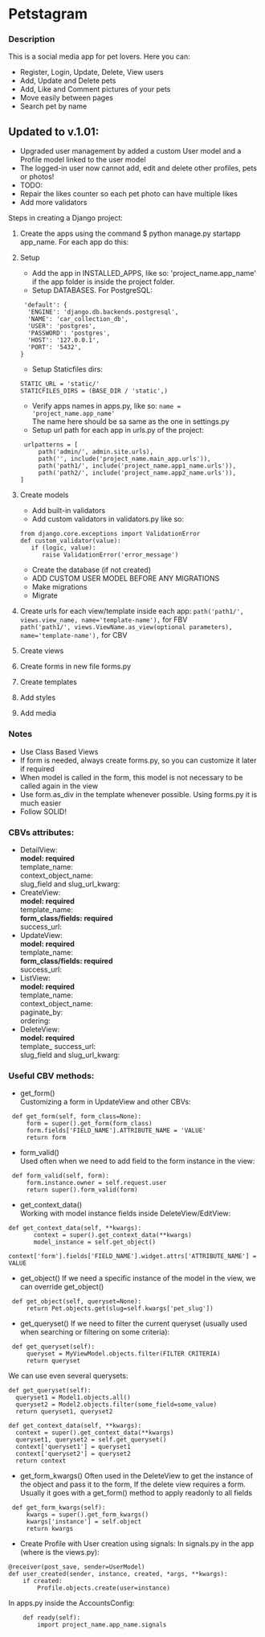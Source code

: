 # Petstagram

### Description
This is a social media app for pet lovers. Here you can:
- Register, Login, Update, Delete, View users
- Add, Update and Delete pets
- Add, Like and Comment pictures of your pets
- Move easily between pages
- Search pet by name

## Updated to v.1.01:
- Upgraded user management by added a custom User model and a Profile model linked to the user model
- The logged-in user now cannot add, edit and delete other profiles, pets or photos!
- TODO: 
- Repair the likes counter so each pet photo can have multiple likes
- Add more validators


Steps in creating a Django project:
1. Create the apps using the command $ python manage.py startapp app_name. For each app do this:
2. Setup  
   * Add the app in INSTALLED_APPS, like so: 'project_name.app_name' if the app folder is inside the project folder.
   * Setup DATABASES. For PostgreSQL:  
   ```
    'default': {
     'ENGINE': 'django.db.backends.postgresql',
     'NAME': 'car_collection_db',
     'USER': 'postgres',
     'PASSWORD': 'postgres',
     'HOST': '127.0.0.1',
     'PORT': '5432',
   }
   ```
   * Setup Staticfiles dirs: 
   ```
   STATIC_URL = 'static/'
   STATICFILES_DIRS = (BASE_DIR / 'static',)
   ```
   * Verify apps names in apps.py, like so: 
   `name = 'project_name.app_name'`   
   The name here should be sa same as the one in settings.py
   * Setup url path for each app in urls.py of the project:
   ```
    urlpatterns = [
        path('admin/', admin.site.urls),
        path('', include('project_name.main_app.urls')),
        path('path1/', include('project_name.app1_name.urls')),
        path('path2/', include('project_name.app2_name.urls')),
   ]
   ```
   
3. Create models 
   * Add built-in validators
   * Add custom validators in validators.py like so:
   ```
   from django.core.exceptions import ValidationError   
   def custom_validator(value):   
      if (logic, value):
         raise ValidationError('error_message')
   ```
   * Create the database (if not created)
   * ADD CUSTOM USER MODEL BEFORE ANY MIGRATIONS
   * Make migrations
   * Migrate

4. Create urls for each view/template inside each app:
   `path('path1/', views.view_name, name='template-name'),` for FBV  
   `path('path1/', views.ViewName.as_view(optional parameters), name='template-name'),` for CBV
5. Create views
6. Create forms in new file forms.py
7. Create templates
8. Add styles
9. Add media

### Notes
* Use Class Based Views
* If form is needed, always create forms.py, so you can customize it later if required
* When model is called in the form, this model is not necessary to be called again in the view
* Use form.as_div in the template whenever possible. Using forms.py it is much easier
* Follow SOLID!


### CBVs attributes:
* DetailView:  
**model: required**   
template_name:   
context_object_name:   
slug_field and slug_url_kwarg:   
* CreateView:  
**model: required**  
template_name:  
**form_class/fields: required**  
success_url:
* UpdateView:  
**model: required**  
template_name:  
**form_class/fields: required**  
success_url:   
* ListView:  
**model: required**  
template_name:  
context_object_name:  
paginate_by:  
ordering:  
* DeleteView:  
**model: required**  
template_ 
success_url:  
slug_field and slug_url_kwarg:  

### Useful CBV methods:  
* get_form()  
Customizing a form in UpdateView and other CBVs:  
```    
 def get_form(self, form_class=None):
     form = super().get_form(form_class)
     form.fields['FIELD_NAME'].ATTRIBUTE_NAME = 'VALUE'
     return form
```
* form_valid()  
Used often when we need to add field to the form instance in the view:  
```    
 def form_valid(self, form):
     form.instance.owner = self.request.user
     return super().form_valid(form)
```
* get_context_data()  
Working with model instance fields inside DeleteView/EditView:
 ```    
def get_context_data(self, **kwargs):
        context = super().get_context_data(**kwargs)
        model_instance = self.get_object()
        context['form'].fields['FIELD_NAME'].widget.attrs['ATTRIBUTE_NAME'] = VALUE
```
* get_object()
If we need a specific instance of the model in the view, we can override get_object()
```
 def get_object(self, queryset=None):
     return Pet.objects.get(slug=self.kwargs['pet_slug'])
```
* get_queryset()
If we need to filter the current queryset (usually used when searching or filtering on some criteria):
```
 def get_queryset(self):
     queryset = MyViewModel.objects.filter(FILTER CRITERIA)
     return queryset
```
We can use even several querysets:  
```
def get_queryset(self):
  queryset1 = Model1.objects.all()
  queryset2 = Model2.objects.filter(some_field=some_value)
  return queryset1, queryset2

def get_context_data(self, **kwargs):
  context = super().get_context_data(**kwargs)
  queryset1, queryset2 = self.get_queryset()
  context['queryset1'] = queryset1
  context['queryset2'] = queryset2
  return context
```

* get_form_kwargs()
Often used in the DeleteView to get the instance of the object and pass it to the form,
If the delete view requires a form.   
Usually it goes with a get_form() method to apply readonly to all fields  
```
 def get_form_kwargs(self):
     kwargs = super().get_form_kwargs()
     kwargs['instance'] = self.object
     return kwargs
```

* Create Profile with User creation using signals:
In signals.py in the app (where is the views.py):
```
@receiver(post_save, sender=UserModel)
def user_created(sender, instance, created, *args, **kwargs):
    if created:
        Profile.objects.create(user=instance)
```
In apps.py inside the AccountsConfig:
```
    def ready(self):
        import project_name.app_name.signals
```
